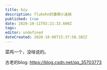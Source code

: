 ```yaml
---
title: bzy
description: flukehn的激萌小迷妹
published: true
date: 2020-10-11T03:21:33.600Z
tags: 
editor: undefined
dateCreated: 2020-10-08T15:37:58.382Z
---
```


菜鸡一个，没啥说的。

古老的blog: https://blog.csdn.net/qq_35703773